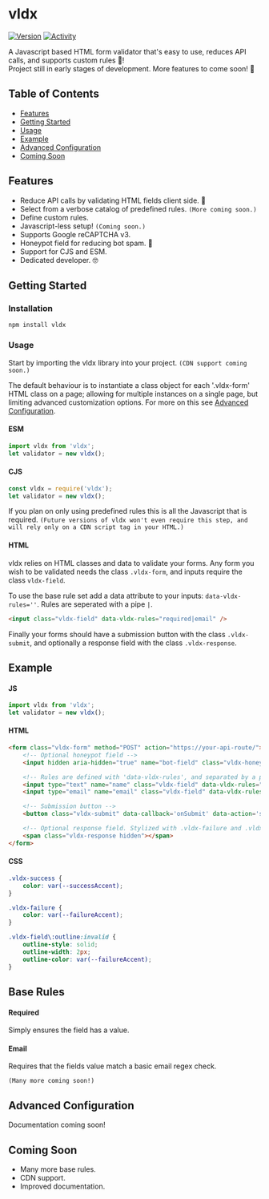 # vldx
[![Version](https://img.shields.io/npm/v/vldx?style=for-the-badge)](https://www.npmjs.com/package/vldx)
[![Activity](https://img.shields.io/github/last-commit/svey-xyz/vldx/master?style=for-the-badge)](https://github.com/svey-xyz/vldx)

A Javascript based HTML form validator that's easy to use, reduces API calls, and supports custom rules 📑!<br>
Project still in early stages of development. More features to come soon! 🚀

## Table of Contents
<!-- no toc -->
- [Features](#features)
- [Getting Started](#getting-started)
- [Usage](#usage)
- [Example](#example)
- [Advanced Configuration](#advanced-configuration)
- [Coming Soon](#coming-soon)

## Features
- Reduce API calls by validating HTML fields client side. 🥳
- Select from a verbose catalog of predefined rules. `(More coming soon.)`
- Define custom rules.
- Javascript-less setup! `(Coming soon.)`
- Supports Google reCAPTCHA v3. 
- Honeypot field for reducing bot spam. 🤖
- Support for CJS and ESM.
- Dedicated developer. 🤓

## Getting Started
### Installation
```shell
npm install vldx
```
### Usage
Start by importing the vldx library into your project. `(CDN support coming soon.)`

The default behaviour is to instantiate a class object for each '.vldx-form' HTML class on a page; allowing for multiple instances on a single page, but limiting advanced customization options. For more on this see [Advanced Configuration](#advanced-configuration).
#### ESM
```js
import vldx from 'vldx';
let validator = new vldx();
```
#### CJS
```js
const vldx = require('vldx');
let validator = new vldx();
```

If you plan on only using predefined rules this is all the Javascript that is required. `(Future versions of vldx won't even require this step, and will rely only on a CDN script tag in your HTML.)`

#### HTML
vldx relies on HTML classes and data to validate your forms. Any form you wish to be validated needs the class `.vldx-form`, and inputs require the class `vldx-field`.

To use the base rule set add a data attribute to your inputs: `data-vldx-rules=''`.
Rules are seperated with a pipe `|`.
```HTML
<input class="vldx-field" data-vldx-rules="required|email" />
```

Finally your forms should have a submission button with the class `.vldx-submit`, and optionally a response field with the class `.vldx-response`.

## Example
#### JS
```js
import vldx from 'vldx';
let validator = new vldx();
```
#### HTML
```HTML
<form class="vldx-form" method="POST" action="https://your-api-route/">
	<!-- Optional honeypot field -->
    <input hidden aria-hidden="true" name="bot-field" class="vldx-honeypot"/>

	<!-- Rules are defined with 'data-vldx-rules', and separated by a pipe, on any field with the class 'vldx-field'  -->
	<input type="text" name="name" class="vldx-field" data-vldx-rules="required" />
	<input type="email" name="email" class="vldx-field" data-vldx-rules="email|required" />

	<!-- Submission button -->
	<button class="vldx-submit" data-callback='onSubmit' data-action='submit'></button>

	<!-- Optional response field. Stylized with .vldx-failure and .vldx-success classes -->
	<span class="vldx-response hidden"></span>
</form>
```
#### CSS
```CSS
.vldx-success {
	color: var(--successAccent);
}

.vldx-failure {
	color: var(--failureAccent);
}

.vldx-field\:outline:invalid {
    outline-style: solid;
	outline-width: 2px;
	outline-color: var(--failureAccent);
}
```

## Base Rules
#### Required
Simply ensures the field has a value.
#### Email
Requires that the fields value match a basic email regex check.

`(Many more coming soon!)`

## Advanced Configuration
Documentation coming soon!

## Coming Soon
- Many more base rules.
- CDN support.
- Improved documentation.
